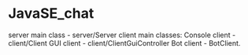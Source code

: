# JavaSE_chat

server main class - server/Server
client main classes:
Console client - client/Client
GUI client - client/ClientGuiController
Bot client - BotClient.

